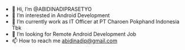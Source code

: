- 👋 Hi, I’m @ABIDINADIPRASETYO
- 👀 I’m interested in Android Development
- 🌱 I’m currently work as IT Officer at PT Charoen Pokphand Indonesia Tbk
- 💞️ I’m looking for Remote Android Development Job
- 📫 How to reach me abidinadip@gmail.com

<!---
ABIDINADIPRASETYO/ABIDINADIPRASETYO is a ✨ special ✨ repository because its `README.md` (this file) appears on your GitHub profile.
You can click the Preview link to take a look at your changes.
--->
